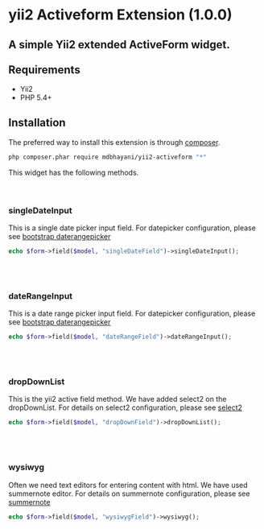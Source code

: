 # yii2 Activeform Extension (1.0.0)

A simple Yii2 extended ActiveForm widget.
<br />
<br />
Requirements
------------
- Yii2
- PHP 5.4+

Installation
------------

The preferred way to install this extension is through [composer](http://getcomposer.org/download/).

```bash
php composer.phar require mdbhayani/yii2-activeform "*"
```

This widget has the following methods.
<br />
<br />
<br />
### singleDateInput
This is a single date picker input field. For datepicker configuration, please see [bootstrap daterangepicker](http://www.daterangepicker.com/)
```php
echo $form->field($model, "singleDateField")->singleDateInput();
```
<br />
<br />

### dateRangeInput
This is a date range picker input field. For datepicker configuration, please see [bootstrap daterangepicker](http://www.daterangepicker.com/)
```php
echo $form->field($model, "dateRangeField")->dateRangeInput();
```
<br />
<br />

### dropDownList
This is the yii2 active field method. We have added select2 on the dropDownList. For details on select2 configuration, please see [select2](https://select2.org/)
```php
echo $form->field($model, "dropDownField")->dropDownList();
```
<br />
<br />

### wysiwyg
Often we need text editors for entering content with html. We have used summernote editor. For details on summernote configuration, please see [summernote](https://summernote.org/)
```php
echo $form->field($model, "wysiwygField")->wysiwyg();
```
